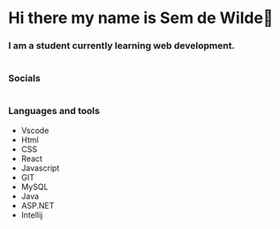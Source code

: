 # Hi there my name is Sem de Wilde👋

### I am a student currently learning web development.
#

### Socials

#
### Languages and tools

- Vscode
- Html
- CSS
- React
- Javascript
- GIT
- MySQL
- Java
- ASP.NET
- Intellij 
